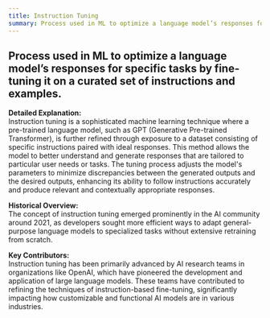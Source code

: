 ```yaml
---
title: Instruction Tuning
summary: Process used in ML to optimize a language model’s responses for specific tasks by fine-tuning it on a curated set of instructions and examples.
---
```

## Process used in ML to optimize a language model’s responses for specific tasks by fine-tuning it on a curated set of instructions and examples.

**Detailed Explanation:**  
Instruction tuning is a sophisticated machine learning technique where a pre-trained language model, such as GPT (Generative Pre-trained Transformer), is further refined through exposure to a dataset consisting of specific instructions paired with ideal responses. This method allows the model to better understand and generate responses that are tailored to particular user needs or tasks. The tuning process adjusts the model's parameters to minimize discrepancies between the generated outputs and the desired outputs, enhancing its ability to follow instructions accurately and produce relevant and contextually appropriate responses.

**Historical Overview:**  
The concept of instruction tuning emerged prominently in the AI community around 2021, as developers sought more efficient ways to adapt general-purpose language models to specialized tasks without extensive retraining from scratch.

**Key Contributors:**  
Instruction tuning has been primarily advanced by AI research teams in organizations like OpenAI, which have pioneered the development and application of large language models. These teams have contributed to refining the techniques of instruction-based fine-tuning, significantly impacting how customizable and functional AI models are in various industries.